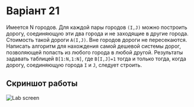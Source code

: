 # Варіант 21
Имеется N городов. Для каждой пары городов `(I,J)` можно построить дорогу, соединяющую эти два города и не заходящие в другие города. Стоимость такой дороги `A(I,J)`. Вне городов дороги не пересекаются. Написать алгоритм для нахождения самой дешевой системы дорог, позволяющей попасть из любого города в любой другой. Результаты задавать таблицей `B[1:N,1:N]`, где `B[I,J]=1` тогда и только тогда, когда дорогу, соединяющую города `I` и `J`, следует строить.
## Скриншот работы
![Lab screen](/screen.png)
